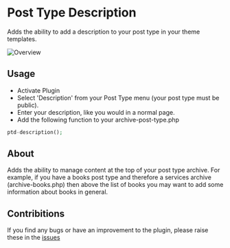 Post Type Description
=====================

Adds the ability to add a description to your post type in your theme templates.

![Overview](http://d7c3hoiply1bq.cloudfront.net/wp-content/uploads/2014/01/Post-Type-Description.png)

## Usage

* Activate Plugin
* Select 'Description' from your Post Type menu (your post type must be public).
* Enter your description, like you would in a normal page.
* Add the following function to your archive-post-type.php

```php
ptd-description();
```

## About

Adds the ability to manage content at the top of your post type archive. For example, if you have a books post type and therefore a services archive (archive-books.php) then above the list of books you may want to add some information about books in general.

## Contribitions

If you find any bugs or have an improvement to the plugin, please raise these in the [issues](/issues)
